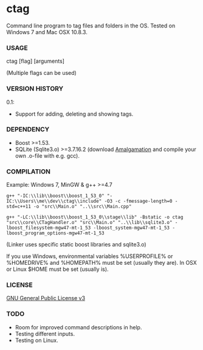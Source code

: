 ctag
====

Command line program to tag files and folders in the OS. Tested on Windows 7 and Mac OSX 10.8.3.

### USAGE 
ctag [flag] [arguments]

(Multiple flags can be used)

### VERSION HISTORY 
0.1:
- Support for adding, deleting and showing tags.

### DEPENDENCY
- Boost >=1.53.
- SQLite (Sqlite3.o) >=3.7.16.2 (download [Amalgamation](http://www.sqlite.org/download.html) and compile your own .o-file with e.g. gcc).

### COMPILATION
Example: Windows 7, MinGW & g++ >=4.7

    g++ "-IC:\\lib\\boost\\boost_1_53_0" "-IC:\\Users\\me\\dev\\ctag\\include" -O3 -c -fmessage-length=0 -std=c++11 -o "src\\Main.o" "..\\src\\Main.cpp"
 
    g++ "-LC:\\lib\\boost\\boost_1_53_0\\stage\\lib" -Bstatic -o ctag "src\\core\\CTagHandler.o" "src\\Main.o" "..\\lib\\sqlite3.o" -lboost_filesystem-mgw47-mt-1_53 -lboost_system-mgw47-mt-1_53 -lboost_program_options-mgw47-mt-1_53

(Linker uses specific static boost libraries and sqlite3.o)

If you use Windows, environmental variables %USERPROFILE% or %HOMEDRIVE% and %HOMEPATH% must be set (usually they are). In OSX or Linux $HOME must be set (usually is).
 
### LICENSE
[GNU General Public License v3](http://www.gnu.org/licenses/gpl.html)

### TODO
- Room for improved command descriptions in help.
- Testing different inputs.
- Testing on Linux.